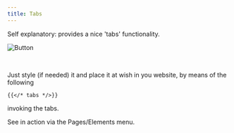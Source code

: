 ```yaml
---
title: Tabs
---
```


Self explanatory: provides a nice  'tabs' functionality.

![Button](/uploads/shortcodes/tabs.png "Tabs")


</br>

Just style (if needed) it and place it at wish in you website, by means of the following 

```
{{</* tabs */>}}
```

invoking the tabs. 

See in action via the Pages/Elements menu.
